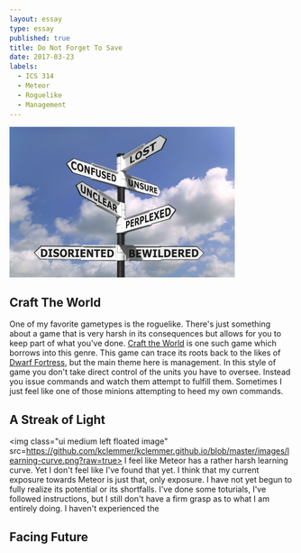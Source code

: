 ```yaml
---
layout: essay
type: essay
published: true
title: Do Not Forget To Save
date: 2017-03-23
labels:
  - ICS 314
  - Meteor
  - Roguelike
  - Management
---
```


<img class="ui medium left floated image" src="https://github.com/kclemmer/kclemmer.github.io/blob/master/images/lost-sign.jpeg?raw=true">

## Craft The World
One of my favorite gametypes is the roguelike. There's just something about a game that is very harsh in its consequences but allows for you to keep part of what you've done. [Craft the World](http://store.steampowered.com/app/248390/) is one such game which borrows into this genre. This game can trace its roots back to the likes of [Dwarf Fortress,](http://www.bay12games.com/dwarves/) but the main theme here is management. In this style of game you don't take direct control of the units you have to oversee. Instead you issue commands and watch them attempt to fulfill them. Sometimes I just feel like one of those minions attempting to heed my own commands.

## A Streak of Light
<img class="ui medium left floated image" src=https://github.com/kclemmer/kclemmer.github.io/blob/master/images/learning-curve.png?raw=true> 
I feel like Meteor has a rather harsh learning curve. Yet I don't feel like I've found that yet. I think that my current exposure towards Meteor is just that, only exposure. I have not yet begun to fully realize its potential or its shortfalls. I've done some toturials, I've followed instructions, but I still don't have a firm grasp as to what I am entirely doing. I haven't experienced the 

## Facing Future

